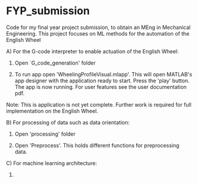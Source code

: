# FYP_submission
Code for my final year project submission, to obtain an MEng in Mechanical Engineering. This project focuses on ML methods for the automation of the English Wheel

A) For the G-code interpreter to enable actuation of the English Wheel:

1) Open `G_code_generation' folder

2) To run app open 'WheelingProfileVisual.mlapp'. This will open MATLAB's app designer with the application ready to start. Press the 'play' button. The app is now running. For user features see the user documentation pdf.

Note: This is application is not yet complete. Further work is required for full implementation on the English Wheel.

B) For processing of data such as data orientation: 

1) Open 'processing' folder

2) Open 'Preprocess'. This holds different functions for preprocessing data.

C) For machine learning architecture:

1) 
